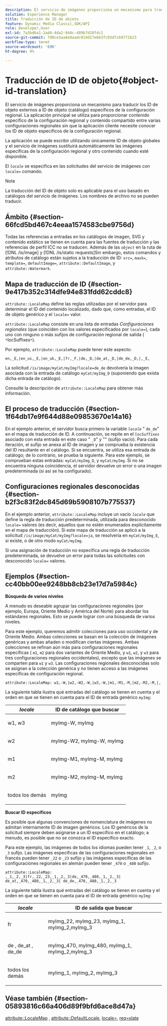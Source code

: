 ```yaml
---
description: El servicio de imágenes proporciona un mecanismo para traducir los ID de objeto externos a ID de objeto (catálogo) específicos de la configuración regional. La aplicación principal se utiliza para proporcionar contenido específico de la configuración regional y contenido compartido entre varias configuraciones regionales sin que la aplicación cliente necesite conocer los ID de objeto específicos de la configuración regional.
solution: Experience Manager
title: Traducción de ID de objeto
feature: Dynamic Media Classic,SDK/API
role: Developer,User
exl-id: 7a3bd6a1-2ad4-4da2-944c-489b7d18fdc1
source-git-commit: 790ce3aa4e9aadc019d17e663fc93d7c69772b23
workflow-type: tm+mt
source-wordcount: '696'
ht-degree: 9%

---
```


# Traducción de ID de objeto{#object-id-translation}

El servicio de imágenes proporciona un mecanismo para traducir los ID de objeto externos a ID de objeto (catálogo) específicos de la configuración regional. La aplicación principal se utiliza para proporcionar contenido específico de la configuración regional y contenido compartido entre varias configuraciones regionales sin que la aplicación cliente necesite conocer los ID de objeto específicos de la configuración regional.

La aplicación se puede escribir utilizando únicamente ID de objeto globales y el servicio de imágenes sustituirá automáticamente las imágenes específicas de la configuración regional y otro contenido cuando esté disponible.

El *`locale`* se especifica en las solicitudes del servicio de imágenes con `locale=` comando.

>[!NOTE]
>
>La traducción del ID de objeto solo es aplicable para el uso basado en catálogos del servicio de imágenes. Los nombres de archivo no se pueden traducir.

## Ámbito {#section-66fcd5bd467c4eeaa1574583cbe9756d}

Todas las referencias a entradas en los catálogos de imagen, SVG y contenido estático se tienen en cuenta para las fuentes de traducción y las referencias de perfil ICC no se traducen. Además de las *`object`* en la ruta de [!DNL /is/image] y [!DNL /is/static requests]Sin embargo, estos comandos y atributos de catálogo están sujetos a la traducción de ID: `src=`, `mask=`, `template=`, `defaultImage=`, `attribute::DefaultImage`, y `attribute::Watermark`.

## Mapa de traducción de ID {#section-9e417b352c314dfe94e831fdd62cddc8}

`attribute::LocaleMap` define las reglas utilizadas por el servidor para determinar el ID del contenido localizado, dado que, como entradas, el ID de objeto genérico y el `locale=` valor.

`attribute::LocaleMap` consiste en una lista de entradas *Configuraciones regionales* (que coinciden con los valores especificados por `locale=`), cada uno con ninguno o más sufijos de configuración regional de salida ( `*`locSuffixes`*`).

Por ejemplo, `attribute::LocaleMap` puede tener este aspecto:

`en,_E,|en_us,_E,|en_uk,_E,|fr,_F,|de,_D,|de_at,_D,|de_de,_D,|,_E,`

La solicitud `/is/image/myCat/myImg?locale=de_de` devolvería la imagen asociada con la entrada de catálogo `myCat/myImg_D` (suponiendo que exista dicha entrada de catálogo).

Consulte la descripción de `attribute::LocaleMap` para obtener más información.

## El proceso de traducción {#section-1f64db17e9f644d88e09853670e14a16}

En el ejemplo anterior, el servidor busca primero la variable *`locale`* &quot; `de_de`&quot; en el mapa de traducción de ID. A continuación, se repite en el *`locSuffixes`* asociado con esta entrada en este caso &quot; `_D`&quot; y &quot;&quot; (sufijo vacío). Para cada iteración, el sufijo se anexa al ID de imagen y se comprueba la existencia del ID resultante en el catálogo. Si se encuentra, se utiliza esa entrada de catálogo; de lo contrario, se prueba la siguiente. Para este ejemplo, se comprueban estas entradas: `myCat/myImg_D`, y `myCat/myImg`. Si no se encuentra ninguna coincidencia, el servidor devuelve un error o una imagen predeterminada (si así se ha configurado).

## Configuraciones regionales desconocidas {#section-b2f3c83f2dc845d69b5908107b775537}

En el ejemplo anterior, `attribute::LocaleMap` incluye un vacío *`locale`* que define la regla de traducción predeterminada, utilizada para desconocido `locale=` valores (es decir, aquellos que no estén enumerados explícitamente en el mapa de traducción). Si este mapa de traducción se aplicó a la solicitud `/is/image/myCat/myImg?locale=ja`, se resolvería en `myCat/myImg_E`, si existe, o de otro modo `myCat/myImg`.

Si una asignación de traducción no especifica una regla de traducción predeterminada, se devuelve un error para todas las solicitudes con desconocido `locale=` valores.

## Ejemplos {#section-cc40bb00ee9248bb8cb23e17d7a5984c}

**Búsqueda de varios niveles**

A menudo es deseable agrupar las configuraciones regionales (por ejemplo, Europa, Oriente Medio y América del Norte) para abordar los estándares regionales. Esto se puede lograr con una búsqueda de varios niveles.

Para este ejemplo, queremos admitir colecciones para uso occidental y de Oriente Medio. Ambas colecciones se basan en la colección de imágenes genéricas y ambas añaden o modifican ciertas imágenes. Ambas colecciones se refinan aún más para configuraciones regionales específicas ( `m1`, `m2` para dos variantes de Oriente Medio, y `w1`, `w2`, y `w3` para tres configuraciones regionales occidentales), excepto que las imágenes se comparten para `w1` y `w3`. Las configuraciones regionales desconocidas solo se asignan a la colección genérica y no tienen acceso a las imágenes específicas de configuración regional.

`attribute::LocaleMap: w1,-W,|w2,-W2,-W,|w3,-W,|m1,-M1,-M,|m2,-M2,-M,|,`

La siguiente tabla ilustra qué entradas del catálogo se tienen en cuenta y el orden en que se tienen en cuenta para el ID de entrada genérico `myImg`:

<table id="table_97EB13E3DB9B48D3A4184D5ECC8E9F86"> 
 <thead> 
  <tr> 
   <th class="entry"> <b> <i>locale</i> </b> </th> 
   <th class="entry"> <b>ID de catálogo que buscar</b> </th> 
  </tr> 
 </thead>
 <tbody> 
  <tr> 
   <td> <p> <span class="codeph"> w1, w3 </span> </p> </td> 
   <td> <p> <span class="codeph"> myImg-W, myImg </span> </p> </td> 
  </tr> 
  <tr> 
   <td> <p> <span class="codeph"> w2 </span> </p> </td> 
   <td> <p> <span class="codeph"> myImg-W2, myImg-W, myImg </span> </p> </td> 
  </tr> 
  <tr> 
   <td> <p> <span class="codeph"> m1 </span> </p> </td> 
   <td> <p> <span class="codeph"> myImg-M1, myImg-M, myImg </span> </p> </td> 
  </tr> 
  <tr> 
   <td> <p> <span class="codeph"> m2 </span> </p> </td> 
   <td> <p> <span class="codeph"> myImg-M2, myImg-M, myImg </span> </p> </td> 
  </tr> 
  <tr> 
   <td> <p>todos los demás </p> </td> 
   <td> <p> <span class="codeph"> myImg </span> </p> </td> 
  </tr> 
 </tbody> 
</table>

**Buscar ID específicos**

Es posible que algunas convenciones de nomenclatura de imágenes no admitan internamente ID de imagen genéricos. Los ID genéricos de la solicitud siempre deben asignarse a un ID específico en el catálogo; a menudo, es posible que no se conozca el ID específico exacto.

Para este ejemplo, las imágenes de todos los idiomas pueden tener `_1`, `_2`, o `_3` sufijo. Las imágenes específicas de las configuraciones regionales en francés pueden tener `_22` o `_23` sufijo y las imágenes específicas de las configuraciones regionales en alemán pueden tener `_470` o `_480` sufijo.

`attribute::LocaleMap: ,_1,_2,_3|fr,_22,_23,_1,_2,_3|de,_470,_480,_1,_2,_3| de_at,_470,_480,_1,_2,_3| de_de,_470,_480,_1,_2,_3`

La siguiente tabla ilustra qué entradas del catálogo se tienen en cuenta y el orden en que se tienen en cuenta para el ID de entrada genérico `myImg`:

<table id="table_A7EE4AA0F1C24284B83CC4B40622D24F"> 
 <thead> 
  <tr> 
   <th class="entry"> <b> <i>locale</i> </b> </th> 
   <th class="entry"> <b>ID de salida que buscar</b> </th> 
  </tr> 
 </thead>
 <tbody> 
  <tr> 
   <td> <p> <span class="codeph"> fr </span> </p> </td> 
   <td> <p> <span class="codeph"> myImg_22, myImg_23, myImg_1, myImg_2,myImg_3 </span> </p> </td> 
  </tr> 
  <tr> 
   <td> <p> <span class="codeph"> de </span>, <span class="codeph"> de_at </span>, <span class="codeph"> de_de </span> </p> </td> 
   <td> <p> <span class="codeph"> myImg_470, myImg_480, myImg_1, myImg_2,myImg_3 </span> </p> </td> 
  </tr> 
  <tr> 
   <td> <p>todos los demás </p> </td> 
   <td> <p> <span class="codeph"> myImg_1, myImg_2, myImg_3 </span> </p> </td> 
  </tr> 
 </tbody> 
</table>

## Véase también {#section-05893816c66a406d89f9bfd6ace8d47a}

[attribute::LocaleMap](../../../../../is-api/image-catalog/image-serving-api-ref/c-image-catalog-reference/c-attributes-reference/r-localemap.md#reference-49bbf598f8ea47c3a563755cef306318) , [attribute::DefaultLocale](../../../../../is-api/image-catalog/image-serving-api-ref/c-image-catalog-reference/c-attributes-reference/r-defaultlocale.md#reference-69462ad9923f464f80c2c012342a6b6b), [locale=](../../../../../is-api/http-ref/image-serving-api-ref/c-http-protocol-reference/c-command-reference/r-locale.md#reference-8a846b2fbc004a12821b956ed3b25cfb), [req=xlate](../../../../../is-api/http-ref/image-serving-api-ref/c-http-protocol-reference/c-command-reference/r-req/r-req.md#reference-907cdb4a97034db7ad94695f25552e76)

